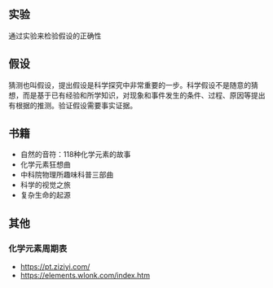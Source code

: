 
## 实验

通过实验来检验假设的正确性

## 假设
猜测也叫假设，提出假设是科学探究中非常重要的一步。科学假设不是随意的猜想，而是基于已有经验和所学知识，对现象和事件发生的条件、过程、原因等提出有根据的推测。验证假设需要事实证据。

## 书籍

- 自然的音符：118种化学元素的故事
- 化学元素狂想曲
- 中科院物理所趣味科普三部曲
- 科学的视觉之旅
- 复杂生命的起源

## 其他

### 化学元素周期表

- https://pt.ziziyi.com/
- https://elements.wlonk.com/index.htm
